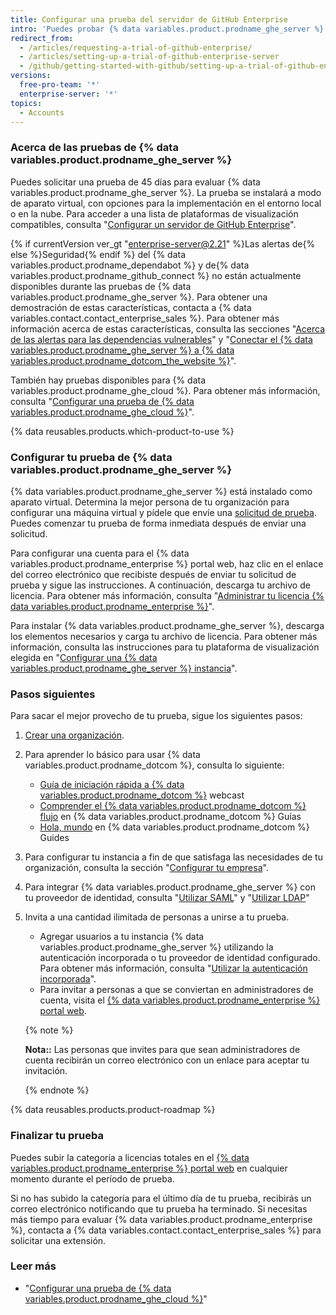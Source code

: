 ```yaml
---
title: Configurar una prueba del servidor de GitHub Enterprise
intro: 'Puedes probar {% data variables.product.prodname_ghe_server %} de manera gratuita.'
redirect_from:
  - /articles/requesting-a-trial-of-github-enterprise/
  - /articles/setting-up-a-trial-of-github-enterprise-server
  - /github/getting-started-with-github/setting-up-a-trial-of-github-enterprise-server
versions:
  free-pro-team: '*'
  enterprise-server: '*'
topics:
  - Accounts
---
```


### Acerca de las pruebas de {% data variables.product.prodname_ghe_server %}

Puedes solicitar una prueba de 45 días para evaluar {% data variables.product.prodname_ghe_server %}. La prueba se instalará a modo de aparato virtual, con opciones para la implementación en el entorno local o en la nube. Para acceder a una lista de plataformas de visualización compatibles, consulta "[Configurar un servidor de GitHub Enterprise](/enterprise/admin/installation/setting-up-a-github-enterprise-server-instance)".

{% if currentVersion ver_gt "enterprise-server@2.21" %}Las alertas de{% else %}Seguridad{% endif %} del {% data variables.product.prodname_dependabot %} y de{% data variables.product.prodname_github_connect %} no están actualmente disponibles durante las pruebas de {% data variables.product.prodname_ghe_server %}. Para obtener una demostración de estas características, contacta a {% data variables.contact.contact_enterprise_sales %}. Para obtener más información acerca de estas características, consulta las secciones "[Acerca de las alertas para las dependencias vulnerables](/github/managing-security-vulnerabilities/about-alerts-for-vulnerable-dependencies)" y "[Conectar el {% data variables.product.prodname_ghe_server %} a {% data variables.product.prodname_dotcom_the_website %}](/enterprise/admin/installation/connecting-github-enterprise-server-to-github-enterprise-cloud)".

También hay pruebas disponibles para {% data variables.product.prodname_ghe_cloud %}. Para obtener más información, consulta "[Configurar una prueba de {% data variables.product.prodname_ghe_cloud %}](/articles/setting-up-a-trial-of-github-enterprise-cloud)".

{% data reusables.products.which-product-to-use %}

### Configurar tu prueba de {% data variables.product.prodname_ghe_server %}

{% data variables.product.prodname_ghe_server %} está instalado como aparato virtual. Determina la mejor persona de tu organización para configurar una máquina virtual y pídele que envíe una [solicitud de prueba](https://enterprise.github.com/trial). Puedes comenzar tu prueba de forma inmediata después de enviar una solicitud.

Para configurar una cuenta para el {% data variables.product.prodname_enterprise %} portal web, haz clic en el enlace del correo electrónico que recibiste después de enviar tu solicitud de prueba y sigue las instrucciones. A continuación, descarga tu archivo de licencia. Para obtener más información, consulta "[Administrar tu licencia {% data variables.product.prodname_enterprise %}](/enterprise/admin/installation/managing-your-github-enterprise-license)".

Para instalar {% data variables.product.prodname_ghe_server %}, descarga los elementos necesarios y carga tu archivo de licencia. Para obtener más información, consulta las instrucciones para tu plataforma de visualización elegida en "[Configurar una {% data variables.product.prodname_ghe_server %} instancia](/enterprise/admin/installation/setting-up-a-github-enterprise-server-instance)".

### Pasos siguientes

Para sacar el mejor provecho de tu prueba, sigue los siguientes pasos:

1. [Crear una organización](/enterprise/admin/user-management/creating-organizations).
2. Para aprender lo básico para usar {% data variables.product.prodname_dotcom %}, consulta lo siguiente:
   - [Guía de iniciación rápida a {% data variables.product.prodname_dotcom %}](https://resources.github.com/webcasts/Quick-start-guide-to-GitHub/) webcast
   - [Comprender el {% data variables.product.prodname_dotcom %} flujo](https://guides.github.com/introduction/flow/) en {% data variables.product.prodname_dotcom %} Guías
   - [Hola, mundo](https://guides.github.com/activities/hello-world/) en {% data variables.product.prodname_dotcom %} Guides
3. Para configurar tu instancia a fin de que satisfaga las necesidades de tu organización, consulta la sección "[Configurar tu empresa](/enterprise/admin/configuration/configuring-your-enterprise)".
4. Para integrar {% data variables.product.prodname_ghe_server %} con tu proveedor de identidad, consulta "[Utilizar SAML](/enterprise/admin/user-management/using-saml)" y "[Utilizar LDAP](/enterprise/admin/authentication/using-ldap)"
5. Invita a una cantidad ilimitada de personas a unirse a tu prueba.
   - Agregar usuarios a tu instancia {% data variables.product.prodname_ghe_server %} utilizando la autenticación incorporada o tu proveedor de identidad configurado. Para obtener más información, consulta "[Utilizar la autenticación incorporada](/enterprise/admin/user-management/using-built-in-authentication)".
   - Para invitar a personas a que se conviertan en administradores de cuenta, visita el [{% data variables.product.prodname_enterprise %} portal web](https://enterprise.github.com/login).

    {% note %}

    **Nota::** Las personas que invites para que sean administradores de cuenta recibirán un correo electrónico con un enlace para aceptar tu invitación.

    {% endnote %}

{% data reusables.products.product-roadmap %}

### Finalizar tu prueba

Puedes subir la categoría a licencias totales en el [{% data variables.product.prodname_enterprise %} portal web](https://enterprise.github.com/login) en cualquier momento durante el período de prueba.

Si no has subido la categoría para el último día de tu prueba, recibirás un correo electrónico notificando que tu prueba ha terminado. Si necesitas más tiempo para evaluar {% data variables.product.prodname_enterprise %}, contacta a {% data variables.contact.contact_enterprise_sales %} para solicitar una extensión.

### Leer más

- "[Configurar una prueba de {% data variables.product.prodname_ghe_cloud %}](/articles/setting-up-a-trial-of-github-enterprise-cloud)"
